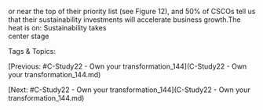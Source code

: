or near the top of their priority list (see Figure 12), 
and 50% of CSCOs tell us that their sustainability 
investments will accelerate business growth.The heat is on: 
Sustainability takes  
center stage

   Tags & Topics:
   

[Previous: #C-Study22 - Own your transformation_144](C-Study22 - Own your transformation_144.md)

[Next: #C-Study22 - Own your transformation_144](C-Study22 - Own your transformation_144.md)
